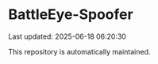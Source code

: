# BattleEye-Spoofer

Last updated: 2025-06-18 06:20:30

This repository is automatically maintained.
